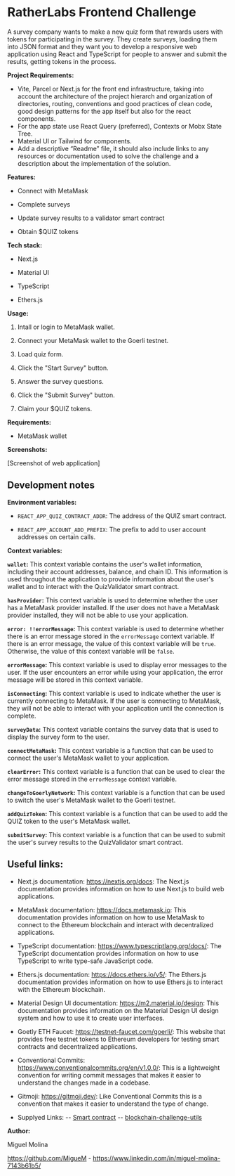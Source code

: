 # RatherLabs Frontend Challenge

A survey company wants to make a new quiz form that rewards users with tokens for participating in the survey. They create surveys, loading them into JSON format and they want you to develop a responsive web application using React and TypeScript for people to answer and submit the results, getting tokens in the process.

**Project Requirements:**

- Vite, Parcel or Next.js for the front end infrastructure, taking into account the architecture of the project hierarch and organization of directories, routing, conventions and good practices of clean code, good design patterns for the app itself but also for the react components.
- For the app state use React Query (preferred), Contexts or Mobx State Tree.
- Material UI or Tailwind for components.
- Add a descriptive “Readme” file, it should also include links to any resources or documentation used to solve the challenge and a description about the implementation of the solution.

**Features:**

- Connect with MetaMask

- Complete surveys

- Update survey results to a validator smart contract

- Obtain $QUIZ tokens

**Tech stack:**

- Next.js

- Material UI

- TypeScript

- Ethers.js

**Usage:**

1. Intall or login to MetaMask wallet.

2. Connect your MetaMask wallet to the Goerli testnet.

3. Load quiz form.

4. Click the "Start Survey" button.

5. Answer the survey questions.

6. Click the "Submit Survey" button.

7. Claim your $QUIZ tokens.

**Requirements:**

- MetaMask wallet

**Screenshots:**

[Screenshot of web application]

## Development notes

**Environment variables:**

- `REACT_APP_QUIZ_CONTRACT_ADDR`: The address of the QUIZ smart contract.

- `REACT_APP_ACCOUNT_ADD_PREFIX`: The prefix to add to user account addresses on certain calls.

**Context variables:**

**`wallet`:** This context variable contains the user's wallet information, including their account addresses, balance, and chain ID. This information is used throughout the application to provide information about the user's wallet and to interact with the QuizValidator smart contract.

**`hasProvider`:** This context variable is used to determine whether the user has a MetaMask provider installed. If the user does not have a MetaMask provider installed, they will not be able to use your application.

**`error: !!errorMessage`:** This context variable is used to determine whether there is an error message stored in the `errorMessage` context variable. If there is an error message, the value of this context variable will be `true`. Otherwise, the value of this context variable will be `false`.

**`errorMessage`:** This context variable is used to display error messages to the user. If the user encounters an error while using your application, the error message will be stored in this context variable.

**`isConnecting`:** This context variable is used to indicate whether the user is currently connecting to MetaMask. If the user is connecting to MetaMask, they will not be able to interact with your application until the connection is complete.

**`surveyData`:** This context variable contains the survey data that is used to display the survey form to the user.

**`connectMetaMask`:** This context variable is a function that can be used to connect the user's MetaMask wallet to your application.

**`clearError`:** This context variable is a function that can be used to clear the error message stored in the `errorMessage` context variable.

**`changeToGoerlyNetwork`:** This context variable is a function that can be used to switch the user's MetaMask wallet to the Goerli testnet.

**`addQuizToken`:** This context variable is a function that can be used to add the QUIZ token to the user's MetaMask wallet.

**`submitSurvey`:** This context variable is a function that can be used to submit the user's survey results to the QuizValidator smart contract.

## Useful links:

- Next.js documentation: https://nextjs.org/docs: The Next.js documentation provides information on how to use Next.js to build web applications.

- MetaMask documentation: https://docs.metamask.io: This documentation provides information on how to use MetaMask to connect to the Ethereum blockchain and interact with decentralized applications.

- TypeScript documentation: https://www.typescriptlang.org/docs/: The TypeScript documentation provides information on how to use TypeScript to write type-safe JavaScript code.

- Ethers.js documentation: https://docs.ethers.io/v5/: The Ethers.js documentation provides information on how to use Ethers.js to interact with the Ethereum blockchain.

- Material Design UI documentation: https://m2.material.io/design: This documentation provides information on the Material Design UI design system and how to use it to create user interfaces.

- Goetly ETH Faucet: https://testnet-faucet.com/goerli/: This website that provides free testnet tokens to Ethereum developers for testing smart contracts and decentralized applications.

- Conventional Commits: https://www.conventionalcommits.org/en/v1.0.0/: This is a lightweight convention for writing commit messages that makes it easier to understand the changes made in a codebase.

- Gitmoji: https://gitmoji.dev/: Like Conventional Commits this is a convention that makes it easier to understand the type of change.

- Supplyed Links:
  -- [Smart contract](https://goerli.etherscan.io/token/0x437eF217203452317C3C955Cf282b1eE5F6aaF72?a=0x437ef217203452317c3c955cf282b1ee5f6aaf72)
  -- [blockchain-challenge-utils](https://github.com/rather-labs/blockchain-challenge-utils)

**Author:**

Miguel Molina

https://github.com/MigueM - https://www.linkedin.com/in/miguel-molina-7143b61b5/